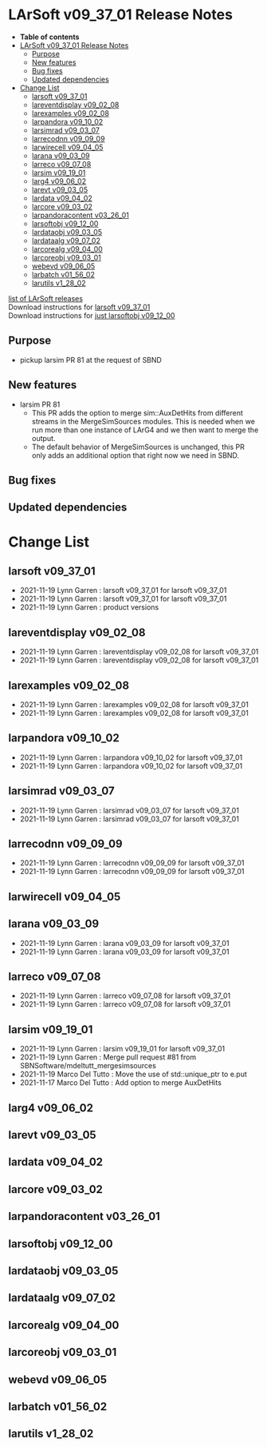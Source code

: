 LArSoft v09\_37\_01 Release Notes
======================================================================

-   **Table of contents**
-   [LArSoft v09\_37\_01 Release Notes](#LArSoft-v09_37_01-Release-Notes)
    -   [Purpose](#Purpose)
    -   [New features](#New-features)
    -   [Bug fixes](#Bug-fixes)
    -   [Updated dependencies](#Updated-dependencies)
-   [Change List](#Change-List)
    -   [larsoft v09\_37\_01](#larsoft-v09_37_01)
    -   [lareventdisplay v09\_02\_08](#lareventdisplay-v09_02_08)
    -   [larexamples v09\_02\_08](#larexamples-v09_02_08)
    -   [larpandora v09\_10\_02](#larpandora-v09_10_02)
    -   [larsimrad v09\_03\_07](#larsimrad-v09_03_07)
    -   [larrecodnn v09\_09\_09](#larrecodnn-v09_09_09)
    -   [larwirecell v09\_04\_05](#larwirecell-v09_04_05)
    -   [larana v09\_03\_09](#larana-v09_03_09)
    -   [larreco v09\_07\_08](#larreco-v09_07_08)
    -   [larsim v09\_19\_01](#larsim-v09_19_01)
    -   [larg4 v09\_06\_02](#larg4-v09_06_02)
    -   [larevt v09\_03\_05](#larevt-v09_03_05)
    -   [lardata v09\_04\_02](#lardata-v09_04_02)
    -   [larcore v09\_03\_02](#larcore-v09_03_02)
    -   [larpandoracontent v03\_26\_01](#larpandoracontent-v03_26_01)
    -   [larsoftobj v09\_12\_00](#larsoftobj-v09_12_00)
    -   [lardataobj v09\_03\_05](#lardataobj-v09_03_05)
    -   [lardataalg v09\_07\_02](#lardataalg-v09_07_02)
    -   [larcorealg v09\_04\_00](#larcorealg-v09_04_00)
    -   [larcoreobj v09\_03\_01](#larcoreobj-v09_03_01)
    -   [webevd v09\_06\_05](#webevd-v09_06_05)
    -   [larbatch v01\_56\_02](#larbatch-v01_56_02)
    -   [larutils v1\_28\_02](#larutils-v1_28_02)

[list of LArSoft releases](LArSoft_release_list)\
Download instructions for [larsoft v09\_37\_01](http://scisoft.fnal.gov/scisoft/bundles/larsoft/v09_37_01/larsoft-v09_37_01.html)\
Download instructions for [just larsoftobj v09\_12\_00](http://scisoft.fnal.gov/scisoft/bundles/larsoftobj/v09_12_00/larsoftobj-v09_12_00.html)

Purpose
--------------------

-   pickup larsim PR 81 at the request of SBND

New features
------------------------------

-   larsim PR 81
    -   This PR adds the option to merge sim::AuxDetHits from different streams in the MergeSimSources modules. This is needed when we run more than one instance of LArG4 and we then want to merge the output.
    -   The default behavior of MergeSimSources is unchanged, this PR only adds an additional option that right now we need in SBND.

Bug fixes
------------------------

Updated dependencies
----------------------------------------------

Change List
============================

larsoft v09\_37\_01
------------------------------------------

-   2021-11-19 Lynn Garren : larsoft v09\_37\_01 for larsoft v09\_37\_01
-   2021-11-19 Lynn Garren : larsoft v09\_37\_01 for larsoft v09\_37\_01
-   2021-11-19 Lynn Garren : product versions

lareventdisplay v09\_02\_08
----------------------------------------------------------

-   2021-11-19 Lynn Garren : lareventdisplay v09\_02\_08 for larsoft v09\_37\_01
-   2021-11-19 Lynn Garren : lareventdisplay v09\_02\_08 for larsoft v09\_37\_01

larexamples v09\_02\_08
--------------------------------------------------

-   2021-11-19 Lynn Garren : larexamples v09\_02\_08 for larsoft v09\_37\_01
-   2021-11-19 Lynn Garren : larexamples v09\_02\_08 for larsoft v09\_37\_01

larpandora v09\_10\_02
------------------------------------------------

-   2021-11-19 Lynn Garren : larpandora v09\_10\_02 for larsoft v09\_37\_01
-   2021-11-19 Lynn Garren : larpandora v09\_10\_02 for larsoft v09\_37\_01

larsimrad v09\_03\_07
----------------------------------------------

-   2021-11-19 Lynn Garren : larsimrad v09\_03\_07 for larsoft v09\_37\_01
-   2021-11-19 Lynn Garren : larsimrad v09\_03\_07 for larsoft v09\_37\_01

larrecodnn v09\_09\_09
------------------------------------------------

-   2021-11-19 Lynn Garren : larrecodnn v09\_09\_09 for larsoft v09\_37\_01
-   2021-11-19 Lynn Garren : larrecodnn v09\_09\_09 for larsoft v09\_37\_01

larwirecell v09\_04\_05
--------------------------------------------------

larana v09\_03\_09
----------------------------------------

-   2021-11-19 Lynn Garren : larana v09\_03\_09 for larsoft v09\_37\_01
-   2021-11-19 Lynn Garren : larana v09\_03\_09 for larsoft v09\_37\_01

larreco v09\_07\_08
------------------------------------------

-   2021-11-19 Lynn Garren : larreco v09\_07\_08 for larsoft v09\_37\_01
-   2021-11-19 Lynn Garren : larreco v09\_07\_08 for larsoft v09\_37\_01

larsim v09\_19\_01
----------------------------------------

-   2021-11-19 Lynn Garren : larsim v09\_19\_01 for larsoft v09\_37\_01
-   2021-11-19 Lynn Garren : Merge pull request \#81 from SBNSoftware/mdeltutt\_mergesimsources
-   2021-11-19 Marco Del Tutto : Move the use of std::unique\_ptr to e.put
-   2021-11-17 Marco Del Tutto : Add option to merge AuxDetHits

larg4 v09\_06\_02
--------------------------------------

larevt v09\_03\_05
----------------------------------------

lardata v09\_04\_02
------------------------------------------

larcore v09\_03\_02
------------------------------------------

larpandoracontent v03\_26\_01
--------------------------------------------------------------

larsoftobj v09\_12\_00
------------------------------------------------

lardataobj v09\_03\_05
------------------------------------------------

lardataalg v09\_07\_02
------------------------------------------------

larcorealg v09\_04\_00
------------------------------------------------

larcoreobj v09\_03\_01
------------------------------------------------

webevd v09\_06\_05
----------------------------------------

larbatch v01\_56\_02
--------------------------------------------

larutils v1\_28\_02
------------------------------------------
